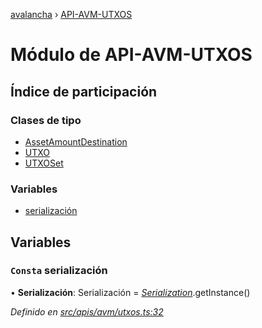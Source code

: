 [avalancha](../README.md) › [API-AVM-UTXOS](api_avm_utxos.md)

# Módulo de API-AVM-UTXOS

## Índice de participación

### Clases de tipo

* [AssetAmountDestination](../classes/api_avm_utxos.assetamountdestination.md)
* [UTXO](../classes/api_avm_utxos.utxo.md)
* [UTXOSet](../classes/api_avm_utxos.utxoset.md)

### Variables

* [serialización](api_avm_utxos.md#const-serialization)

## Variables

### `Consta` serialización

• **Serialización**: Serialización = *[Serialization](../classes/utils_serialization.serialization.md)*.getInstance()

*Definido en [src/apis/avm/utxos.ts:32](https://github.com/ava-labs/avalanchejs/blob/ae78dee/src/apis/avm/utxos.ts#L32)*

